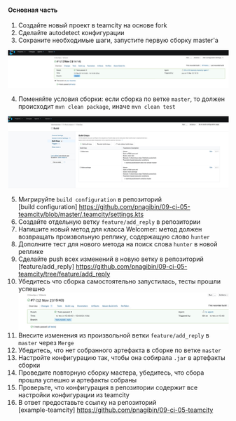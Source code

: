 #### Основная часть

1. Создайте новый проект в teamcity на основе fork
2. Сделайте autodetect конфигурации
3. Сохраните необходимые шаги, запустите первую сборку master'a

![Alt text](image.png)

4. Поменяйте условия сборки: если сборка по ветке `master`, то должен происходит `mvn clean package`, иначе `mvn clean test`

![Alt text](image-1.png)

5. Мигрируйте `build configuration` в репозиторий  
[build configuration] https://github.com/pnagibin/09-ci-05-teamcity/blob/master/.teamcity/settings.kts
6. Создайте отдельную ветку `feature/add_reply` в репозитории
7. Напишите новый метод для класса Welcomer: метод должен возвращать произвольную реплику, содержащую слово `hunter`
8. Дополните тест для нового метода на поиск слова `hunter` в новой реплике
9. Сделайте push всех изменений в новую ветку в репозиторий  
[feature/add_reply] https://github.com/pnagibin/09-ci-05-teamcity/tree/feature/add_reply
1.  Убедитесь что сборка самостоятельно запустилась, тесты прошли успешно
![Alt text](image-2.png)
1.  Внесите изменения из произвольной ветки `feature/add_reply` в `master` через `Merge`
2.  Убедитесь, что нет собранного артефакта в сборке по ветке `master`
3.  Настройте конфигурацию так, чтобы она собирала `.jar` в артефакты сборки
4.  Проведите повторную сборку мастера, убедитесь, что сбора прошла успешно и артефакты собраны
5.  Проверьте, что конфигурация в репозитории содержит все настройки конфигурации из teamcity
6.  В ответ предоставьте ссылку на репозиторий  
[example-teamcity] https://github.com/pnagibin/09-ci-05-teamcity